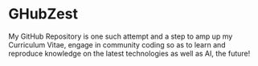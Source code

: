 # GHubZest
My GitHub Repository is one such attempt and a step to amp up my Curriculum Vitae, engage in community coding so as to learn and reproduce knowledge on the latest technologies as well as AI, the future!
